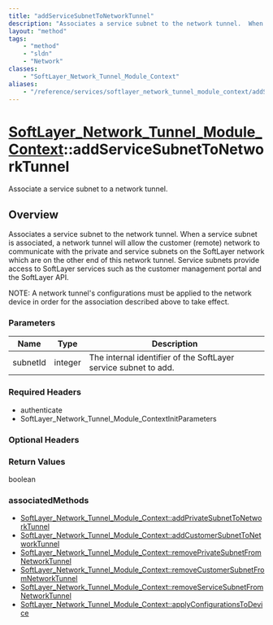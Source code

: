 ```yaml
---
title: "addServiceSubnetToNetworkTunnel"
description: "Associates a service subnet to the network tunnel.  When a service subnet is associated, a network tunnel will allow the... "
layout: "method"
tags:
    - "method"
    - "sldn"
    - "Network"
classes:
    - "SoftLayer_Network_Tunnel_Module_Context"
aliases:
    - "/reference/services/softlayer_network_tunnel_module_context/addServiceSubnetToNetworkTunnel"
---
```

# [SoftLayer_Network_Tunnel_Module_Context](/reference/services/SoftLayer_Network_Tunnel_Module_Context)::addServiceSubnetToNetworkTunnel

Associate a service subnet to a network tunnel.


## Overview 
Associates a service subnet to the network tunnel.  When a service subnet is associated, a network tunnel will allow the customer (remote) network to communicate with the private and service subnets on the SoftLayer network which are on the other end of this network tunnel.  Service subnets provide access to SoftLayer services such as the customer management portal and the SoftLayer API. 

NOTE:  A network tunnel's configurations must be applied to the network device in order for the association described above to take effect. 

### Parameters 
|Name | Type | Description |
| --- | --- | --- |
|subnetId| integer| The internal identifier of the SoftLayer service subnet to add.|


### Required Headers
* authenticate
* SoftLayer_Network_Tunnel_Module_ContextInitParameters

### Optional Headers

### Return Values
boolean


### associatedMethods

*  [SoftLayer_Network_Tunnel_Module_Context::addPrivateSubnetToNetworkTunnel](/reference/services/SoftLayer_Network_Tunnel_Module_Context/addPrivateSubnetToNetworkTunnel )
*  [SoftLayer_Network_Tunnel_Module_Context::addCustomerSubnetToNetworkTunnel](/reference/services/SoftLayer_Network_Tunnel_Module_Context/addCustomerSubnetToNetworkTunnel )
*  [SoftLayer_Network_Tunnel_Module_Context::removePrivateSubnetFromNetworkTunnel](/reference/services/SoftLayer_Network_Tunnel_Module_Context/removePrivateSubnetFromNetworkTunnel )
*  [SoftLayer_Network_Tunnel_Module_Context::removeCustomerSubnetFromNetworkTunnel](/reference/services/SoftLayer_Network_Tunnel_Module_Context/removeCustomerSubnetFromNetworkTunnel )
*  [SoftLayer_Network_Tunnel_Module_Context::removeServiceSubnetFromNetworkTunnel](/reference/services/SoftLayer_Network_Tunnel_Module_Context/removeServiceSubnetFromNetworkTunnel )
*  [SoftLayer_Network_Tunnel_Module_Context::applyConfigurationsToDevice](/reference/services/SoftLayer_Network_Tunnel_Module_Context/applyConfigurationsToDevice )

